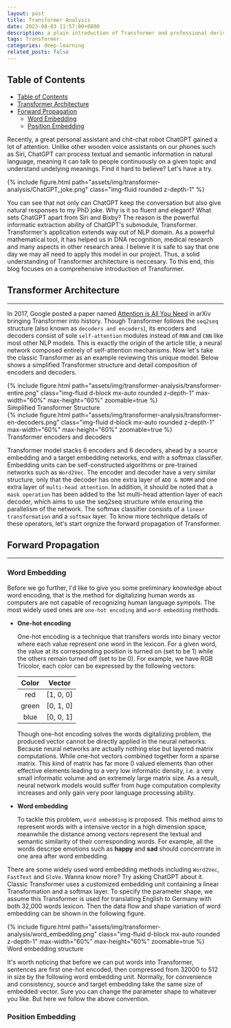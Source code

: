 ```yaml
---
layout: post
title: Transformer Analysis
date: 2023-08-03 11:57:00+0800
description: a plain introduction of Transformer and professional derivation of its forward and backward propagation
tags: Transformer
categories: deep-learning
related_posts: false
---
```


## Table of Contents
- [Table of Contents](#table-of-contents)
- [Transformer Architecture](#transformer-architecture)
- [Forward Propagation](#forward-propagation)
  - [Word Embedding](#word-embedding)
  - [Position Embedding](#position-embedding)

Recently, a great personal assistant and chit-chat robot ChatGPT gained a lot of attention. Unlike other wooden voice assistants on our phones such as Siri, ChatGPT can process textual and semantic information in natural language, meaning it can talk to people continuously on a given topic and understand undelying meanings. Find it hard to believe? Let's have a try.

<div class="row mt-3">
    <div class="col-sm mt-3 mt-md-0">
        {% include figure.html path="assets/img/transformer-analysis/ChatGPT_joke.png" class="img-fluid rounded z-depth-1" %}
    </div>
</div>

You can see that not only can ChatGPT keep the conversation but also give natural responses to my PhD joke. Why is it so fluent and elegant? What sets ChatGPT apart from Siri and Bixby? The reason is the powerful informatic extraction ability of ChatGPT's submodule, Transformer. Transformer's application extends way out of NLP domain. As a powerful mathematical tool, it has helped us in DNA recognition, medical research and many aspects in other research area. I believe it is safe to say that one day we may all need to apply this model in our project. Thus, a solid understanding of Transformer architecture is neccesary. To this end, this blog focuses on a comprehensive introduction of Transformer.

## Transformer Architecture
---
In 2017, Google posted a paper named [Attention is All You Need](https://arxiv.org/abs/1706.03762v4) in arXiv bringing Transformer into history. Though Transformer follows the `seq2seq` structure (also known as `decoders and encoders`), its encoders and decoders consist of sole `self-attention` modules instead of `RNN` and `CNN` like most other NLP models. This is exactly the origin of the article title, a neural network composed entirely of self-attention mechanisms. Now let's take the classic Transformer as an example reviewing this unique model. Below shows a simplified Transformer structure and detail composition of encoders and decoders.

<div class="row mt-3">
    <div class="col-sm mt-3 mt-md-0">
        {% include figure.html path="assets/img/transformer-analysis/transformer-entire.png" class="img-fluid d-block mx-auto rounded z-depth-1" max-width="60%" max-height="60%" zoomable=true %}
    </div>
</div>
<div class="caption">
    Simplified Transformer Structure
</div>

<div class="row mt-3">
    <div class="col-sm mt-3 mt-md-0">
        {% include figure.html path="assets/img/transformer-analysis/transformer-en-decoders.png" class="img-fluid d-block mx-auto rounded z-depth-1" max-width="60%" max-height="60%" zoomable=true %}
    </div>
</div>
<div class="caption">
    Transformer encoders and decoders
</div>

Transformer model stacks 6 encoders and 6 decoders, ahead by a source embedding and a target embedding networks, end with a softmax classifier. Embedding units can be self-constructed algorithms or pre-trained networks such as `Word2Vec`. The encoder and decoder have a very similar structure, only that the decoder has one extra layer of `ADD & NORM` and one extra layer of `multi-head attention`. In addition, it should be noted that a `mask operation` has been added to the 1st multi-head attention layer of each decoder, which aims to use the seq2seq structure while ensuring the parallelism of the network. The softmax classifier consists of a `linear transformation` and a `softmax` layer. To know more technique details of these operators, let's start orgnize the forward propagation of Transformer.

## Forward Propagation
---

### Word Embedding

Before we go further, I'd like to give you some preliminary knowledge about word encoding, that is the method for digitalizing human words as computers are not capable of recognizing human language sympols. The most widely used ones are `one-hot encoding` and `word embedding` methods.

* **One-hot encoding**

    One-hot encoding is a technique that transfers words into binary vector where each value represent one word in the lexicon. For a given word, the value at its corresponding position is turned on (set to be 1) while the others remain turned off (set to be 0). For example, we have RGB Tricolor, each color can be expressed by the following vectors:

    | Color | Vector |
    | :------------: | :------------: |
    |  red | [1, 0, 0] |
    | green | [0, 1, 0] |
    | blue | [0, 0, 1] |

    Though one-hot encoding solves the words digitalizing problem, the produced vector cannot be directly applied in the neural networks. Because neural networks are actually nothing else but layered matrix computations. While one-hot vectors combined together form a sparse matrix. This kind of matrix has far more 0 valued elements than other effective elements leading to a very low informatic density, i.e. a very small informatic volume and an extremely large matrix size. As a result, neural network models would suffer from huge computation complexity increases and only gain very poor language processing ability.

* **Word embedding**

    To tackle this problem, `word embedding` is proposed. This method aims to represent words with a intensive vector in a high dimension space, meanwhile the distance among vectors represent the textual and semantic similarity of their corresponding words. For example, all the words descripe emotions such as **happy** and **sad** should concentrate in one area after word embedding.

There are some widely used word embedding methods including `Word2Vec`, `FastText` and `GloVe`. Wanna know more? Try asking ChatGPT about it. Classic Transformer uses a customized embedding unit containing a linear Transformation and a softmax layer. To specify the parameter shape, we assume this Transformer is used for translating English to Germany with both 32,000 words lexicon. Then the data flow and shape variation of word embedding can be shown in the following figure.

<div class="row mt-3">
    <div class="col-sm mt-3 mt-md-0">
        {% include figure.html path="assets/img/transformer-analysis/word_embedding.png" class="img-fluid d-block mx-auto rounded z-depth-1" max-width="60%" max-height="60%" zoomable=true %}
    </div>
</div>
<div class="caption">
    Word embedding structure
</div>

It's worth noticing that before we can put words into Transformer, sentences are first one-hot encoded, then compressed from 32000 to 512 in size by the following word embedding unit. Normally, for convenience and consistency, source and target embedding take the same size of embedded vector. Sure you can change the parameter shape to whatever you like. But here we follow the above convention.

### Position Embedding


